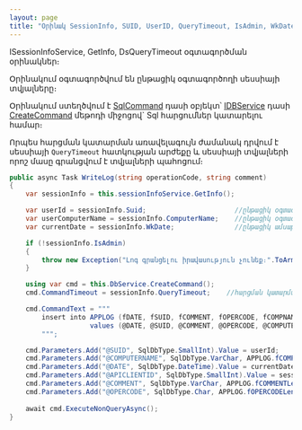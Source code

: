 ```yaml
---
layout: page
title: "Օրինակ SessionInfo, SUID, UserID, QueryTimeout, IsAdmin, WkDate"
---
```


ISessionInfoService, GetInfo, DsQueryTimeout օգտագործման օրինակներ։

Օրինակում օգտագործվում են ընթացիկ օգտագործողի սեսսիայի տվյալները։

Օրինակում ստեղծվում է [SqlCommand](https://learn.microsoft.com/en-us/dotnet/api/microsoft.data.sqlclient.sqlcommand) դասի օբյեկտ՝ [IDBService](../services/IDBService.md) դասի [CreateCommand](../services/IDBService/CreateCommand.md) մեթոդի միջոցով` Sql հարցումներ կատարելու համար։

Որպես հարցման կատարման առավելագույն ժամանակ դրվում է սեսսիայի `QueryTimeout` հատկության արժեքը և սեսսիայի տվյալների որոշ մասը գրանցվում է տվյալների պահոցում։ 

```c#
public async Task WriteLog(string operationCode, string comment)
{
    var sessionInfo = this.sessionInfoService.GetInfo();

    var userId = sessionInfo.Suid;                      //ընթացիկ օգտագործողի կոդը
    var userComputerName = sessionInfo.ComputerName;    //ընթացիկ օգտագործողի համակարգչի անունը
    var currentDate = sessionInfo.WkDate;               //ընթացիկ ամսաթիվը ընթացիկ օգտագործողի դրույթներից

    if (!sessionInfo.IsAdmin)
    {
        throw new Exception("Լոգ գրանցելու իրավասություն չունեք։".ToArmenianANSI());
    }

    using var cmd = this.DbService.CreateCommand();
    cmd.CommandTimeout = sessionInfo.QueryTimeout;    //հարցման կատարման մաքսիմալ ժամանակը ընթացիկ օգտագործողի դրույթներից

    cmd.CommandText = """
        insert into APPLOG (fDATE, fSUID, fCOMMENT, fOPERCODE, fCOMPNAME, fAPICLIENTID)
                    values (@DATE, @SUID, @COMMENT, @OPERCODE, @COMPUTERNAME, @APICLIENTID)
        """;

    cmd.Parameters.Add("@SUID", SqlDbType.SmallInt).Value = userId;
    cmd.Parameters.Add("@COMPUTERNAME", SqlDbType.VarChar, APPLOG.fCOMPNAMELength).Value = userComputerName;
    cmd.Parameters.Add("@DATE", SqlDbType.DateTime).Value = currentDate;
    cmd.Parameters.Add("@APICLIENTID", SqlDbType.SmallInt).Value = sessionInfo.ApiClientId;
    cmd.Parameters.Add("@COMMENT", SqlDbType.VarChar, APPLOG.fCOMMENTLength).Value = comment;
    cmd.Parameters.Add("@OPERCODE", SqlDbType.Char, APPLOG.fOPERCODELength).Value = operationCode;
            
    await cmd.ExecuteNonQueryAsync();
}
```
